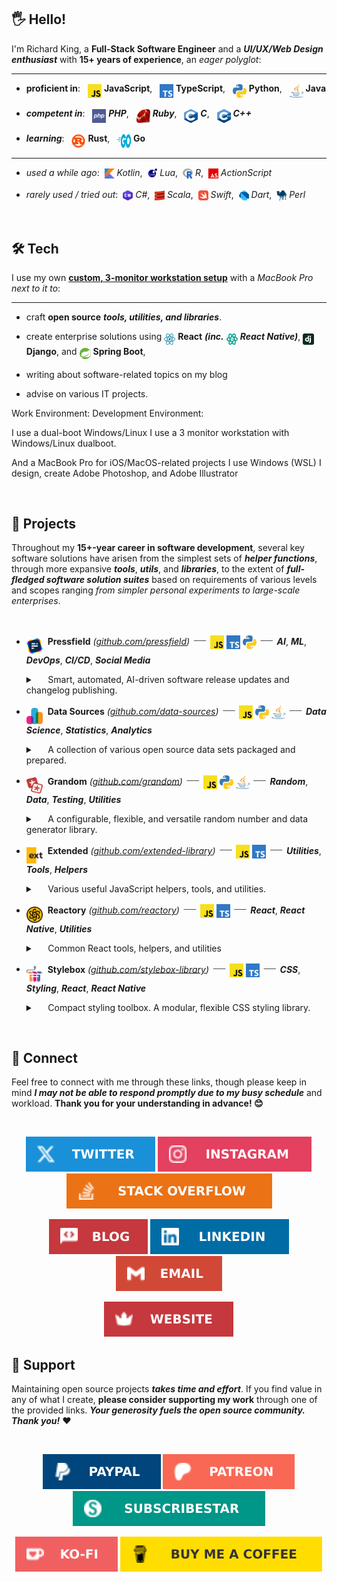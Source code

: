 ## 🖐️ Hello!

I'm Richard King, a **Full-Stack Software Engineer** and a ***UI/UX/Web Design enthusiast*** 
with **15+ years of experience**, an *eager polyglot*:

---

<!-- @intradoc Intro -->
- **proficient in**:&nbsp;&nbsp; <a href="github.com/richrdkng" title="JavaScript"><sub><sub><sub><img src="./media/icons/tech/javascript/color.svg" width="22" height="22" /></sub></sub></sub></a> **JavaScript**,&nbsp;&nbsp; <a href="github.com/richrdkng" title="TypeScript"><sub><sub><sub><img src="./media/icons/tech/typescript/color.svg" width="22" height="22" /></sub></sub></sub></a> **TypeScript**,&nbsp;&nbsp; <a href="github.com/richrdkng" title="Python"><sub><sub><sub><img src="./media/icons/tech/python/color.svg" width="22" height="22" /></sub></sub></sub></a> **Python**,&nbsp;&nbsp; <a href="github.com/richrdkng" title="Java"><sub><sub><sub><img src="./media/icons/tech/java/color.svg" width="22" height="22" /></sub></sub></sub></a> **Java**

- ***competent in***:&nbsp;&nbsp; <a href="github.com/richrdkng" title="PHP"><sub><sub><sub><img src="./media/icons/tech/php/color.svg" width="22" height="22" /></sub></sub></sub></a> ***PHP***,&nbsp;&nbsp; <a href="github.com/richrdkng" title="Ruby"><sub><sub><sub><img src="./media/icons/tech/ruby/color.svg" width="22" height="22" /></sub></sub></sub></a> ***Ruby***,&nbsp;&nbsp; <a href="github.com/richrdkng" title="C"><sub><sub><sub><img src="./media/icons/tech/c/color.svg" width="22" height="22" /></sub></sub></sub></a> ***C***,&nbsp;&nbsp; <a href="github.com/richrdkng" title="C++"><sub><sub><sub><img src="./media/icons/tech/cpp/color.svg" width="22" height="22" /></sub></sub></sub></a> ***C++***

- ***learning***:&nbsp;&nbsp; <a href="github.com/richrdkng" title="Rust"><sub><sub><sub><img src="./media/icons/tech/rust/color.svg" width="22" height="22" /></sub></sub></sub></a> **Rust**,&nbsp;&nbsp; <a href="github.com/richrdkng" title="Go"><sub><sub><sub><img src="./media/icons/tech/go/color.svg" width="22" height="22" /></sub></sub></sub></a> **Go**

---

- *used a while ago*:&nbsp; <a href="github.com/richrdkng" title="Kotlin"><sub><img src="./media/icons/tech/kotlin/color.svg" width="16" height="16" /></sub></a> *Kotlin*,&nbsp; <a href="github.com/richrdkng" title="Lua"><sub><img src="./media/icons/tech/lua/color.svg" width="16" height="16" /></sub></a> *Lua*,&nbsp; <a href="github.com/richrdkng" title="R"><sub><img src="./media/icons/tech/r/color.svg" width="16" height="16" /></sub></a> *R*,&nbsp; <a href="github.com/richrdkng" title="ActionScript"><sub><img src="./media/icons/tech/actionscript/color.svg" width="16" height="16" /></sub></a> *ActionScript*

- *rarely used / tried out*:&nbsp; <a href="github.com/richrdkng" title="C#"><sub><img src="./media/icons/tech/csharp/color.svg" width="16" height="16" /></sub></a> *C#*,&nbsp; <a href="github.com/richrdkng" title="Scala"><sub><img src="./media/icons/tech/scala/color.svg" width="16" height="16" /></sub></a> *Scala*,&nbsp; <a href="github.com/richrdkng" title="Swift"><sub><img src="./media/icons/tech/swift/color.svg" width="16" height="16" /></sub></a> *Swift*,&nbsp; <a href="github.com/richrdkng" title="Dart"><sub><img src="./media/icons/tech/dart/color.svg" width="16" height="16" /></sub></a> *Dart*,&nbsp; <a href="github.com/richrdkng" title="Perl"><sub><img src="./media/icons/tech/perl/color.svg" width="16" height="16" /></sub></a> *Perl*
<!-- @intradoc Intro -->
<br/>

## 🛠️ Tech

I use my own [**custom, 3-monitor workstation setup**](github.com) with
a *MacBook Pro next to it to*:

---

<!-- @intradoc Tech -->
- craft **open source** ***tools, utilities, and libraries***.

- create enterprise solutions using
<a href="github.com/richrdkng" title="React"><sub><sub><img src="./media/icons/tech/react/color.svg" width="18" height="18" /></sub></sub></a> **React**
***(inc.*** <a href="github.com/richrdkng" title="React Native"><sub><sub><img src="./media/icons/tech/react-native/color.svg" width="18" height="18" /></sub></sub></a> ***React Native)***,
<a href="github.com/richrdkng" title="Django"><sub><sub><img src="./media/icons/tech/django/color.svg" width="18" height="18" /></sub></sub></a> **Django**, and
<a href="github.com/richrdkng" title="Spring Boot"><sub><sub><img src="./media/icons/tech/spring-boot/color.svg" width="18" height="18" /></sub></sub></a> **Spring Boot**,

- writing about software-related topics on my blog

- advise on various IT projects.

Work Environment:
Development Environment:

I use a dual-boot Windows/Linux
I use a 3 monitor workstation with Windows/Linux dualboot.

And a MacBook Pro for iOS/MacOS-related projects
I use Windows (WSL)
I design, create Adobe Photoshop, and Adobe Illustrator
<!-- @intradoc Tech -->
<br/>

## 🚀 Projects

Throughout my **15+-year career in software development**, several key software solutions have arisen from the simplest sets of ***helper functions***, through more expansive ***tools***, ***utils***, and ***libraries***, to the extent of ***full-fledged software solution suites*** based on requirements of various levels and scopes ranging *from simpler personal experiments to large-scale enterprises*.

<br/>
<!-- @intradoc Projects -->

<!-- Pressfield -->
- <a href="https://github.com/pressfield" title="Pressfield"><sub><sub><sub><sub><sub><img src="./media/icons/projects/pressfield/color.svg" width="26" height="26" /></sub></sub></sub></sub></sub></a>&nbsp; **Pressfield** <i>(<a href="https://github.com/pressfield" title="GitHub repository of Pressfield">github.com/pressfield</a>)</i> <sup><sub>&nbsp;――&nbsp;</sub></sup> <a href="https://github.com/pressfield" title="JavaScript"><sub><sub><img src="./media/icons/tech/javascript/color.svg" width="22" height="22" /></sub></sub></a> <a href="https://github.com/pressfield" title="TypeScript"><sub><sub><img src="./media/icons/tech/typescript/color.svg" width="22" height="22" /></sub></sub></a> <a href="https://github.com/pressfield" title="Python"><sub><sub><img src="./media/icons/tech/python/color.svg" width="22" height="22" /></sub></sub></a> <sup><sub>&nbsp;――&nbsp;</sub></sup> <b title="Artificial Intelligence"><i>AI</i></b>, <b title="Machine Learning"><i>ML</i></b>, <b title="Software Development & IT Operations"><i>DevOps</i></b>, <b title="Continuous Integration & Continuous Delivery"><i>CI/CD</i></b>, <b title="Online Social Media"><i>Social Media</i></b>

  <details>
    <summary>&nbsp;&nbsp;&nbsp;&nbsp; Smart, automated, AI-driven software release updates and changelog publishing.</summary>
    <br/>
    Peek a boo!
    Smart, automated, AI-driven software release updates and changelog publishing.
    <br/><br/>
  </details>


<!-- Data Sources -->
- <a href="https://github.com/data-sources" title="Data Sources"><sub><sub><sub><sub><sub><img src="./media/icons/projects/data-sources/color.svg" width="26" height="26" /></sub></sub></sub></sub></sub></a>&nbsp; **Data Sources** <i>(<a href="https://github.com/data-sources" title="GitHub repository of Data Sources">github.com/data-sources</a>)</i> <sup><sub>&nbsp;――&nbsp;</sub></sup> <a href="https://github.com/data-sources" title="JavaScript"><sub><sub><img src="./media/icons/tech/javascript/color.svg" width="22" height="22" /></sub></sub></a> <a href="https://github.com/data-sources" title="Python"><sub><sub><img src="./media/icons/tech/python/color.svg" width="22" height="22" /></sub></sub></a> <a href="https://github.com/data-sources" title="Java"><sub><sub><img src="./media/icons/tech/java/color.svg" width="22" height="22" /></sub></sub></a> <sup><sub>&nbsp;――&nbsp;</sub></sup> <b title="Data Science"><i>Data Science</i></b>, <b title="Statistics"><i>Statistics</i></b>, <b title="Analytics"><i>Analytics</i></b>

  <details>
    <summary>&nbsp;&nbsp;&nbsp;&nbsp; A collection of various open source data sets packaged and prepared.</summary>
    <br/>
    Peek a boo!
    A collection of various open source data sets packaged and prepared.
    <br/><br/>
  </details>


<!-- Grandom -->
- <a href="https://github.com/grandom" title="Grandom"><sub><sub><sub><sub><sub><img src="./media/icons/projects/grandom/color.svg" width="26" height="26" /></sub></sub></sub></sub></sub></a>&nbsp; **Grandom** <i>(<a href="https://github.com/grandom" title="GitHub repository of Grandom">github.com/grandom</a>)</i> <sup><sub>&nbsp;――&nbsp;</sub></sup> <a href="https://github.com/grandom" title="JavaScript"><sub><sub><img src="./media/icons/tech/javascript/color.svg" width="22" height="22" /></sub></sub></a> <a href="https://github.com/grandom" title="Python"><sub><sub><img src="./media/icons/tech/python/color.svg" width="22" height="22" /></sub></sub></a> <a href="https://github.com/grandom" title="Java"><sub><sub><img src="./media/icons/tech/java/color.svg" width="22" height="22" /></sub></sub></a> <sup><sub>&nbsp;――&nbsp;</sub></sup> <b title="Random"><i>Random</i></b>, <b title="Data"><i>Data</i></b>, <b title="Testing"><i>Testing</i></b>, <b title="Utilities"><i>Utilities</i></b>

  <details>
    <summary>&nbsp;&nbsp;&nbsp;&nbsp; A configurable, flexible, and versatile random number and data generator library.</summary>
    <br/>
    Peek a boo!
    A configurable, flexible, and versatile random number and data generator library.
    <br/><br/>
  </details>


<!-- Extended -->
- <a href="https://github.com/extended-library" title="Extended"><sub><sub><sub><sub><sub><img src="./media/icons/projects/extended/color.svg" width="26" height="26" /></sub></sub></sub></sub></sub></a>&nbsp; **Extended** <i>(<a href="https://github.com/extended-library" title="GitHub repository of Extended">github.com/extended-library</a>)</i> <sup><sub>&nbsp;――&nbsp;</sub></sup> <a href="https://github.com/extended-library" title="JavaScript"><sub><sub><img src="./media/icons/tech/javascript/color.svg" width="22" height="22" /></sub></sub></a> <a href="https://github.com/extended-library" title="TypeScript"><sub><sub><img src="./media/icons/tech/typescript/color.svg" width="22" height="22" /></sub></sub></a> <sup><sub>&nbsp;――&nbsp;</sub></sup> <b title="Utilities"><i>Utilities</i></b>, <b title="Tools"><i>Tools</i></b>, <b title="Helpers"><i>Helpers</i></b>

  <details>
    <summary>&nbsp;&nbsp;&nbsp;&nbsp; Various useful JavaScript helpers, tools, and utilities.</summary>
    <br/>
    Peek a boo!
    Various useful JavaScript helpers, tools, and utilities.
    <br/><br/>
  </details>


<!-- Reactory -->
- <a href="https://github.com/reactory" title="Reactory"><sub><sub><sub><sub><sub><img src="./media/icons/projects/reactory/color.svg" width="26" height="26" /></sub></sub></sub></sub></sub></a>&nbsp; **Reactory** <i>(<a href="https://github.com/reactory" title="GitHub repository of Reactory">github.com/reactory</a>)</i> <sup><sub>&nbsp;――&nbsp;</sub></sup> <a href="https://github.com/reactory" title="JavaScript"><sub><sub><img src="./media/icons/tech/javascript/color.svg" width="22" height="22" /></sub></sub></a> <a href="https://github.com/reactory" title="TypeScript"><sub><sub><img src="./media/icons/tech/typescript/color.svg" width="22" height="22" /></sub></sub></a> <sup><sub>&nbsp;――&nbsp;</sub></sup> <b title="React"><i>React</i></b>, <b title="React Native"><i>React Native</i></b>, <b title="Utilities"><i>Utilities</i></b>

  <details>
    <summary>&nbsp;&nbsp;&nbsp;&nbsp; Common React tools, helpers, and utilities</summary>
    <br/>
    Peek a boo!
    Common React tools, helpers, and utilities
    <br/><br/>
  </details>


<!-- Stylebox -->
- <a href="https://github.com/stylebox-library" title="Stylebox"><sub><sub><sub><sub><sub><img src="./media/icons/projects/stylebox/color.svg" width="26" height="26" /></sub></sub></sub></sub></sub></a>&nbsp; **Stylebox** <i>(<a href="https://github.com/stylebox-library" title="GitHub repository of Stylebox">github.com/stylebox-library</a>)</i> <sup><sub>&nbsp;――&nbsp;</sub></sup> <a href="https://github.com/stylebox-library" title="JavaScript"><sub><sub><img src="./media/icons/tech/javascript/color.svg" width="22" height="22" /></sub></sub></a> <a href="https://github.com/stylebox-library" title="TypeScript"><sub><sub><img src="./media/icons/tech/typescript/color.svg" width="22" height="22" /></sub></sub></a> <sup><sub>&nbsp;――&nbsp;</sub></sup> <b title="Cascading Style Sheets"><i>CSS</i></b>, <b title="Styling"><i>Styling</i></b>, <b title="React"><i>React</i></b>, <b title="React Native"><i>React Native</i></b>

  <details>
    <summary>&nbsp;&nbsp;&nbsp;&nbsp; Compact styling toolbox. A modular, flexible CSS styling library.</summary>
    <br/>
    Peek a boo!
    Compact styling toolbox. A modular, flexible CSS styling library.
    <br/><br/>
  </details>

<br/>
<!-- @intradoc Projects -->

## 🤝 Connect

Feel free to connect with me through these links, though please keep in mind ***I may not be able to respond promptly due to my busy schedule*** and workload. **Thank you for your understanding in advance! 😊**

<br/>

<!-- @intradoc Connect -->
<!-- 1st row -->
<p align="center">
  <!-- Twitter -->
  <a href="https://twitter.com/richrdkng"><img src="./media/icons/gh-profile/twitter/icon.svg" /></a>
  <!-- Instagram -->
  <a href="https://www.instagram.com/richrdkng"><img src="./media/icons/gh-profile/instagram/icon.svg" /></a>
  <!-- Stack Overflow -->
  <a href="https://stackoverflow.com/users/10079674"><img src="./media/icons/gh-profile/stack-overflow/icon.svg" /></a>
</p>

<!-- 2nd row -->
<p align="center">
  <!-- Blog -->
  <a href="https://www.richrdkng.com/blog"><img src="./media/icons/gh-profile/blog/icon.svg" /></a>
  <!-- LinkedIn -->
  <a href="https://www.linkedin.com/in/richrdkng"><img src="./media/icons/gh-profile/linkedin/icon.svg" /></a>
  <!-- Email -->
  <a href="mailto:richrdkng@gmail.com"><img src="./media/icons/gh-profile/email/icon.svg" /></a>
</p>

<!-- 3rd row -->
<p align="center">
  <!-- Website -->
  <a href="https://www.richrdkng.com"><img src="./media/icons/gh-profile/website/icon.svg" /></a>
</p>


<!-- @intradoc Connect -->

## 🍻 Support

Maintaining open source projects ***takes time and effort***. If you find value in any of what I create, **please consider supporting my work** through one of the provided links. ***Your generosity fuels the open source community. Thank you!*** ❤️

<!-- TODO: cashapp tag, donably, gh sponsors, liberapay, boosty.to, donorbox.org, crypto and more (https://github.com/Ileriayo/markdown-badges#-funding) -->

<br/>

<!-- @intradoc Support -->
<!-- 1st row -->
<p align="center">
  <!-- PayPal -->
  <a href="https://www.paypal.com/donate/?hosted_button_id=ZCJ75S25NS7QC"><img src="./media/icons/gh-profile/paypal/icon.svg" /></a>
  <!-- Patreon -->
  <a href="https://www.patreon.com/richrdkng"><img src="./media/icons/gh-profile/patreon/icon.svg" /></a>
  <!-- SubscribeStar -->
  <a href="https://www.subscribestar.com/richrdkng"><img src="./media/icons/gh-profile/subscribe-star/icon.svg" /></a>
</p>

<!-- 2nd row -->
<p align="center">
  <!-- Ko-fi -->
  <a href="https://ko-fi.com/richrdkng"><img src="./media/icons/gh-profile/ko-fi/icon.svg" /></a>
  <!-- Buy me a coffee -->
  <a href="https://ko-fi.com/richrdkng"><img src="./media/icons/gh-profile/buy-me-a-coffee/icon.svg" /></a>
</p>


<!-- @intradoc Support -->

<br/>

